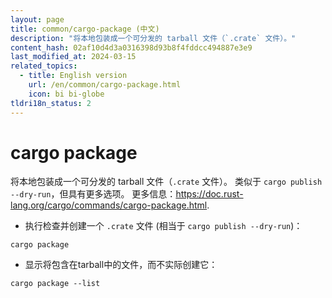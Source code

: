 ```yaml
---
layout: page
title: common/cargo-package (中文)
description: "将本地包装成一个可分发的 tarball 文件（`.crate` 文件）。"
content_hash: 02af10d4d3a0316398d93b8f4fddcc494887e3e9
last_modified_at: 2024-03-15
related_topics:
  - title: English version
    url: /en/common/cargo-package.html
    icon: bi bi-globe
tldri18n_status: 2
---
```

# cargo package

将本地包装成一个可分发的 tarball 文件（`.crate` 文件）。
类似于 `cargo publish --dry-run`，但具有更多选项。
更多信息：<https://doc.rust-lang.org/cargo/commands/cargo-package.html>.

- 执行检查并创建一个 `.crate` 文件 (相当于 `cargo publish --dry-run`)：

`cargo package`

- 显示将包含在tarball中的文件，而不实际创建它：

`cargo package --list`
